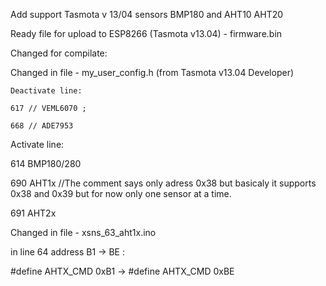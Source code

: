 Add support Tasmota v 13/04  sensors BMP180 and AHT10 AHT20

Ready file for upload to ESP8266  (Tasmota v13.04)  - firmware.bin

Changed for compilate:

Changed in file - my_user_config.h (from Tasmota v13.04 Developer)
    
    Deactivate line:    
    
    617 // VEML6070 ;     
    
    668 // ADE7953
    
Activate line:

614 BMP180/280

690 AHT1x //The comment says only adress 0x38 but basicaly it supports 0x38 and 0x39 but for now only one sensor at a time.

691 AHT2x 

Changed in file - xsns_63_aht1x.ino

in line 64 address B1 -> BE :

#define AHTX_CMD     0xB1  ->  #define AHTX_CMD     0xBE

